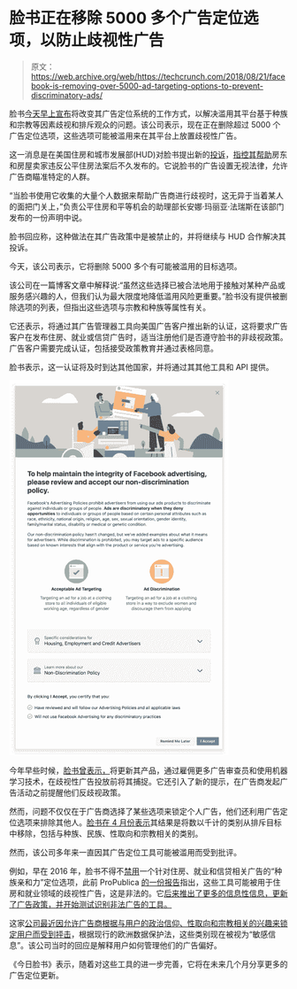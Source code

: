 # 脸书正在移除 5000 多个广告定位选项，以防止歧视性广告 

> 原文：<https://web.archive.org/web/https://techcrunch.com/2018/08/21/facebook-is-removing-over-5000-ad-targeting-options-to-prevent-discriminatory-ads/>

脸书[今天早上宣布](https://web.archive.org/web/20221206020232/https://www.facebook.com/business/news/keeping-advertising-safe-and-civil)将改变其广告定位系统的工作方式，以解决滥用其平台基于种族和宗教等因素歧视和排斥观众的问题。该公司表示，现在正在删除超过 5000 个广告定位选项，这些选项可能被滥用来在其平台上放置歧视性广告。

这一消息是在美国住房和城市发展部(HUD)对脸书提出新的[投诉](https://web.archive.org/web/20221206020232/https://www.hud.gov/press/press_releases_media_advisories/HUD_No_18_085)，[指控其帮助](https://web.archive.org/web/20221206020232/https://techcrunch.com/2018/08/19/hud-complaint-accuses-facebook-ads-of-violating-fair-housing-act/)房东和房屋卖家违反公平住房法案后不久发布的。它说脸书的广告设置无视法律，允许广告商瞄准特定的人群。

“当脸书使用它收集的大量个人数据来帮助广告商进行歧视时，这无异于当着某人的面把门关上，”负责公平住房和平等机会的助理部长安娜·玛丽亚·法瑞斯在该部门发布的一份声明中说。

脸书回应称，这种做法在其广告政策中是被禁止的，并将继续与 HUD 合作解决其投诉。

今天，该公司表示，它将删除 5000 多个有可能被滥用的目标选项。

该公司在一篇博客文章中解释说:“虽然这些选择已被合法地用于接触对某种产品或服务感兴趣的人，但我们认为最大限度地降低滥用风险更重要。”脸书没有提供被删除选项的列表，但指出这些选项与宗教和种族等属性有关。

它还表示，将通过其广告管理器工具向美国广告客户推出新的认证，这将要求广告客户在发布住房、就业或信贷广告时，适当注册他们是否遵守脸书的非歧视政策。广告客户需要完成认证，包括接受政策教育并通过表格同意。

脸书表示，这一认证将及时到达其他国家，并将通过其其他工具和 API 提供。

![](img/36c415aaebce902a0f4faa90b908594d.png)

今年早些时候，[脸书曾表示，](https://web.archive.org/web/20221206020232/https://www.facebook.com/business/news/reviewing-targeting-to-ensure-advertising-is-safe-and-civil?ref=fbb_blog)将更新其产品，通过雇佣更多广告审查员和使用机器学习技术，在歧视性广告投放前将其捕捉。它还引入了新的提示，在广告商发起广告活动之前提醒他们反歧视政策。

然而，问题不仅仅在于广告商选择了某些选项来锁定个人广告，他们还利用广告定位选项来排除其他人。[脸书在 4 月份表示](https://web.archive.org/web/20221206020232/https://www.facebook.com/business/news/reviewing-targeting-to-ensure-advertising-is-safe-and-civil?ref=fbb_blog)其结果是将数以千计的类别从排斥目标中移除，包括与种族、民族、性取向和宗教相关的类别。

然而，该公司多年来一直因其广告定位工具可能被滥用而受到批评。

例如，早在 2016 年，脸书不得不[禁用](https://web.archive.org/web/20221206020232/https://techcrunch.com/2016/11/11/facebook-sort-of-disables-ethnic-affinity-targeting/)一个针对住房、就业和信贷相关广告的“种族亲和力”定位选项，此前 ProPublica [的一份报告](https://web.archive.org/web/20221206020232/https://techcrunch.com/2016/11/11/facebook-sort-of-disables-ethnic-affinity-targeting/)指出，这些工具可能被用于住房和就业领域的歧视性广告，这是非法的。它[后来推出了更多的信息性信息，更新了广告政策，并开始测试识别非法广告的工具。](https://web.archive.org/web/20221206020232/https://techcrunch.com/2017/02/08/facebook-updates-its-ad-policies-and-tools-to-protect-against-discriminatory-practices/)

这家[公司最近因允许广告商根据与用户的政治信仰、性取向和宗教相关的兴趣来锁定用户而受到抨击](https://web.archive.org/web/20221206020232/https://techcrunch.com/2018/05/16/facebook-faces-fresh-criticism-over-ad-targeting-of-sensitive-interests/)，根据现行的欧洲数据保护法，这些类别现在被视为“敏感信息”。该公司当时的回应是解释用户如何管理他们的广告偏好。

《今日脸书》表示，随着对这些工具的进一步完善，它将在未来几个月分享更多的广告定位更新。